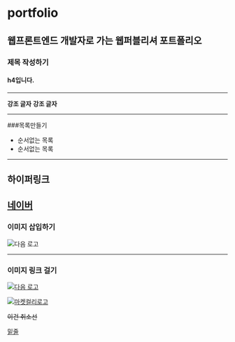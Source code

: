 # portfolio
## 웹프론트엔드 개발자로 가는 웹퍼블리셔 포트폴리오


### 제목 작성하기
#### h4입니다.

___

**강조 글자**
__강조 글자__

___

###목록만들기
  - 순서없는 목록
  - 순서없는 목록

---

## 하이퍼링크
[네이버](https://www.naver.com/ '네이버 바로가기')
---
### 이미지 삽입하기
![다음 로고](https://t1.daumcdn.net/daumtop_chanel/op/20200723055344399.png)

---
### 이미지 링크 걸기
[![다음 로고](https://t1.daumcdn.net/daumtop_chanel/op/20200723055344399.png "다음로고")](http://www.daum.net '다음사이트 바로가기')

[![마켓컬리로고]()]()

~~이건 취소선~~

<u>밑줄</u>
